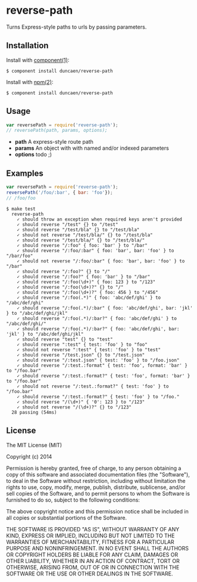 
# reverse-path

  Turns Express-style paths to urls by passing parameters.

## Installation

  Install with [component(1)](http://component.io):

    $ component install duncaen/reverse-path

  Install with [npm(2)](http://npmjs.org):

    $ component install duncaen/reverse-path

## Usage

```javascript
var reversePath = require('reverse-path');
// reversePath(path, params, options);
```

- **path** A express-style route path
- **params** An object with with named and/or indexed parameters
- **options** todo ;)

## Examples

```javascript
var reversePath = require('reverse-path');
reversePath('/foo/:bar', { bar: 'foo'});
// /foo/foo
```

```
$ make test
  reverse-path
    ✓ should throw an exception when required keys aren't provided 
    ✓ should reverse "/test" {} to "/test" 
    ✓ should reverse "/test/bla" {} to "/test/bla" 
    ✓ should not reverse "/test/bla/" {} to "/test/bla" 
    ✓ should reverse "/test/bla/" {} to "/test/bla/" 
    ✓ should reverse "/:foo" { foo: 'bar' } to "/bar" 
    ✓ should reverse "/:foo/:bar" { foo: 'bar', bar: 'foo' } to "/bar/foo" 
    ✓ should not reverse "/:foo/:bar" { foo: 'bar', bar: 'foo' } to "/bar" 
    ✓ should reverse "/:foo?" {} to "/" 
    ✓ should reverse "/:foo?" { foo: 'bar' } to "/bar" 
    ✓ should reverse "/:foo(\d+)" { foo: 123 } to "/123" 
    ✓ should reverse "/:foo(\d+)?" {} to "/" 
    ✓ should reverse "/:foo(\d+)?" { foo: 456 } to "/456" 
    ✓ should reverse "/:foo(.*)" { foo: 'abc/def/ghi' } to "/abc/def/ghi" 
    ✓ should reverse "/:foo(.*)/:bar" { foo: 'abc/def/ghi', bar: 'jkl' } to "/abc/def/ghi/jkl" 
    ✓ should reverse "/:foo(.*)/:bar?" { foo: 'abc/def/ghi' } to "/abc/def/ghi/" 
    ✓ should reverse "/:foo(.*)/:bar?" { foo: 'abc/def/ghi', bar: 'jkl' } to "/abc/def/ghi/jkl" 
    ✓ should reverse "test" {} to "test" 
    ✓ should reverse ":test" { test: 'foo' } to "foo" 
    ✓ should not reverse ":test" { test: 'foo' } to "test" 
    ✓ should reverse "/test.json" {} to "/test.json" 
    ✓ should reverse "/:test.json" { test: 'foo' } to "/foo.json" 
    ✓ should reverse "/:test.:format" { test: 'foo', format: 'bar' } to "/foo.bar" 
    ✓ should reverse "/:test.:format?" { test: 'foo', format: 'bar' } to "/foo.bar" 
    ✓ should not reverse "/:test.:format?" { test: 'foo' } to "/foo.bar" 
    ✓ should reverse "/:test.:format?" { test: 'foo' } to "/foo." 
    ✓ should reverse "/(\d+)" { '0': 123 } to "/123" 
    ✓ should not reverse "/(\d+)?" {} to "/123" 
  28 passing (54ms)
```

## License

  The MIT License (MIT)

  Copyright (c) 2014 <copyright holders>

  Permission is hereby granted, free of charge, to any person obtaining a copy
  of this software and associated documentation files (the "Software"), to deal
  in the Software without restriction, including without limitation the rights
  to use, copy, modify, merge, publish, distribute, sublicense, and/or sell
  copies of the Software, and to permit persons to whom the Software is
  furnished to do so, subject to the following conditions:

  The above copyright notice and this permission notice shall be included in
  all copies or substantial portions of the Software.

  THE SOFTWARE IS PROVIDED "AS IS", WITHOUT WARRANTY OF ANY KIND, EXPRESS OR
  IMPLIED, INCLUDING BUT NOT LIMITED TO THE WARRANTIES OF MERCHANTABILITY,
  FITNESS FOR A PARTICULAR PURPOSE AND NONINFRINGEMENT. IN NO EVENT SHALL THE
  AUTHORS OR COPYRIGHT HOLDERS BE LIABLE FOR ANY CLAIM, DAMAGES OR OTHER
  LIABILITY, WHETHER IN AN ACTION OF CONTRACT, TORT OR OTHERWISE, ARISING FROM,
  OUT OF OR IN CONNECTION WITH THE SOFTWARE OR THE USE OR OTHER DEALINGS IN
  THE SOFTWARE.
